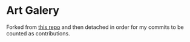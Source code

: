 # Art Galery

Forked from [this repo](https://github.com/sticmac/Simplon-Galerie-Art) and then detached in order for my commits to be counted as contributions.

